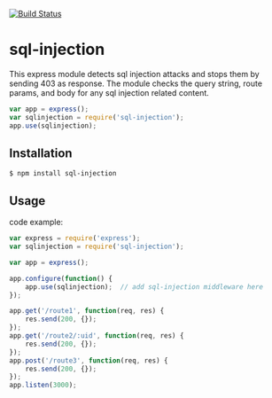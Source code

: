 [![Build Status](https://secure.travis-ci.org/socialradar/sql-injection.png)](http://travis-ci.org/socialradar/sql-injection)

sql-injection
=============

This express module detects sql injection attacks and stops them by sending 403 as response.
The module checks the query string, route params, and body for any sql injection related content.

```js
var app = express();
var sqlinjection = require('sql-injection');
app.use(sqlinjection);
```

## Installation

    $ npm install sql-injection


## Usage

code example:

```js
var express = require('express');
var sqlinjection = require('sql-injection');

var app = express();

app.configure(function() {
    app.use(sqlinjection);  // add sql-injection middleware here
});

app.get('/route1', function(req, res) {
    res.send(200, {});
});
app.get('/route2/:uid', function(req, res) {
    res.send(200, {});
});
app.post('/route3', function(req, res) {
    res.send(200, {});
});
app.listen(3000);
```